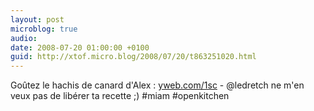```yaml
---
layout: post
microblog: true
audio: 
date: 2008-07-20 01:00:00 +0100
guid: http://xtof.micro.blog/2008/07/20/t863251020.html
---
```

Goûtez le hachis de canard d'Alex : [yweb.com/1sc](http://yweb.com/1sc) - @ledretch ne m'en veux pas de libérer ta recette ;) #miam #openkitchen
